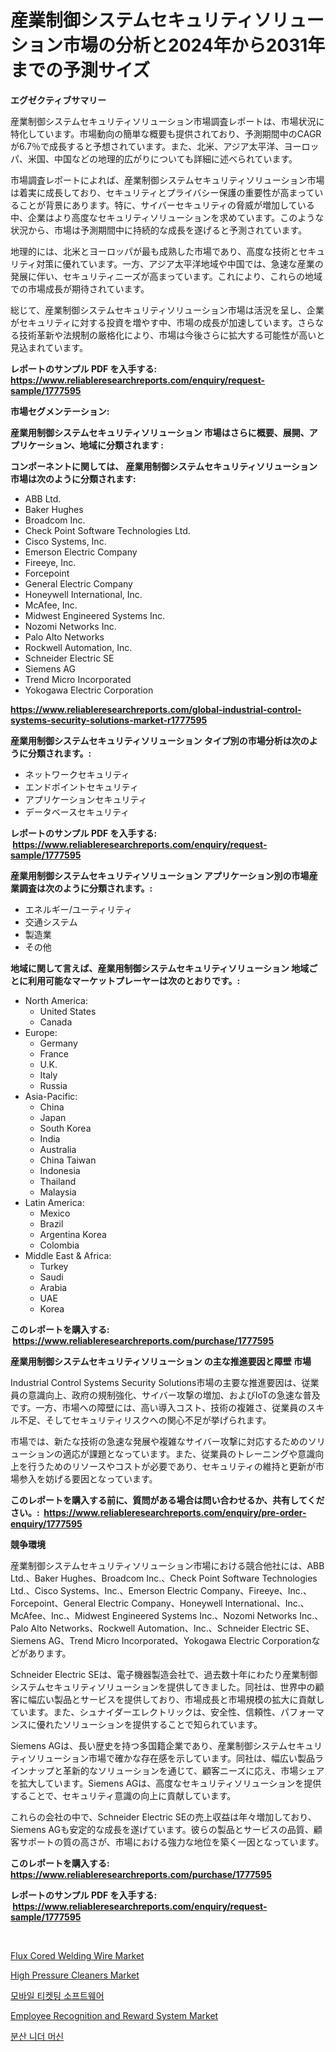 <p><h1>産業制御システムセキュリティソリューション市場の分析と2024年から2031年までの予測サイズ</h1></p><p><strong>エグゼクティブサマリー</strong></p>
<p><p>産業制御システムセキュリティソリューション市場調査レポートは、市場状況に特化しています。市場動向の簡単な概要も提供されており、予測期間中のCAGRが6.7％で成長すると予想されています。また、北米、アジア太平洋、ヨーロッパ、米国、中国などの地理的広がりについても詳細に述べられています。</p><p>市場調査レポートによれば、産業制御システムセキュリティソリューション市場は着実に成長しており、セキュリティとプライバシー保護の重要性が高まっていることが背景にあります。特に、サイバーセキュリティの脅威が増加している中、企業はより高度なセキュリティソリューションを求めています。このような状況から、市場は予測期間中に持続的な成長を遂げると予測されています。</p><p>地理的には、北米とヨーロッパが最も成熟した市場であり、高度な技術とセキュリティ対策に優れています。一方、アジア太平洋地域や中国では、急速な産業の発展に伴い、セキュリティニーズが高まっています。これにより、これらの地域での市場成長が期待されています。</p><p>総じて、産業制御システムセキュリティソリューション市場は活況を呈し、企業がセキュリティに対する投資を増やす中、市場の成長が加速しています。さらなる技術革新や法規制の厳格化により、市場は今後さらに拡大する可能性が高いと見込まれています。</p></p>
<p><strong>レポートのサンプル PDF を入手する: <a href="https://www.reliableresearchreports.com/enquiry/request-sample/1777595">https://www.reliableresearchreports.com/enquiry/request-sample/1777595</a></strong></p>
<p><strong>市場セグメンテーション:</strong></p>
<p><strong> 産業用制御システムセキュリティソリューション 市場はさらに概要、展開、アプリケーション、地域に分類されます :</strong></p>
<p><strong>コンポーネントに関しては、 産業用制御システムセキュリティソリューション 市場は次のように分類されます: &nbsp;</strong></p>
<p><ul><li>ABB Ltd.</li><li>Baker Hughes</li><li>Broadcom Inc.</li><li>Check Point Software Technologies Ltd.</li><li>Cisco Systems, Inc.</li><li>Emerson Electric Company</li><li>Fireeye, Inc.</li><li>Forcepoint</li><li>General Electric Company</li><li>Honeywell International, Inc.</li><li>McAfee, Inc.</li><li>Midwest Engineered Systems Inc.</li><li>Nozomi Networks Inc.</li><li>Palo Alto Networks</li><li>Rockwell Automation, Inc.</li><li>Schneider Electric SE</li><li>Siemens AG</li><li>Trend Micro Incorporated</li><li>Yokogawa Electric Corporation</li></ul></p>
<p><strong><a href="https://www.reliableresearchreports.com/global-industrial-control-systems-security-solutions-market-r1777595">https://www.reliableresearchreports.com/global-industrial-control-systems-security-solutions-market-r1777595</a></strong></p>
<p><strong> 産業用制御システムセキュリティソリューション タイプ別の市場分析は次のように分類されます。:</strong></p>
<p><ul><li>ネットワークセキュリティ</li><li>エンドポイントセキュリティ</li><li>アプリケーションセキュリティ</li><li>データベースセキュリティ</li></ul></p>
<p><strong>レポートのサンプル PDF を入手する: &nbsp;<a href="https://www.reliableresearchreports.com/enquiry/request-sample/1777595">https://www.reliableresearchreports.com/enquiry/request-sample/1777595</a></strong></p>
<p><strong> 産業用制御システムセキュリティソリューション アプリケーション別の市場産業調査は次のように分類されます。:</strong></p>
<p><ul><li>エネルギー/ユーティリティ</li><li>交通システム</li><li>製造業</li><li>その他</li></ul></p>
<p><strong>地域に関して言えば、産業用制御システムセキュリティソリューション 地域ごとに利用可能なマーケットプレーヤーは次のとおりです。:</strong></p>
<p><ul>
    <li>
        North America:
        <ul>
            <li>United States</li>
            <li>Canada</li>
        </ul>
    </li>
    <li>
        Europe:
        <ul>
            <li>Germany</li>
            <li>France</li>
            <li>U.K.</li>
            <li>Italy</li>
            <li>Russia</li>
        </ul>
    </li>
    <li>
        Asia-Pacific:
        <ul>
            <li>China</li>
            <li>Japan</li>
            <li>South Korea</li>
            <li>India</li>
            <li>Australia</li>
            <li>China Taiwan</li>
            <li>Indonesia</li>
            <li>Thailand</li>
            <li>Malaysia</li>
        </ul>
    </li>
    <li>
        Latin America:
        <ul>
            <li>Mexico</li>
            <li>Brazil</li>
            <li>Argentina Korea</li>
            <li>Colombia</li>
        </ul>
    </li>
    <li>
        Middle East & Africa:
        <ul>
            <li>Turkey</li>
            <li>Saudi</li>
            <li>Arabia</li>
            <li>UAE</li>
            <li>Korea</li>
        </ul>
    </li>
    </ul></p>
<p><strong>このレポートを購入する: &nbsp;<a href="https://www.reliableresearchreports.com/purchase/1777595">https://www.reliableresearchreports.com/purchase/1777595</a></strong></p>
<p><strong>産業用制御システムセキュリティソリューション の主な推進要因と障壁 市場</strong></p>
<p><p>Industrial Control Systems Security Solutions市場の主要な推進要因は、従業員の意識向上、政府の規制強化、サイバー攻撃の増加、およびIoTの急速な普及です。一方、市場への障壁には、高い導入コスト、技術の複雑さ、従業員のスキル不足、そしてセキュリティリスクへの関心不足が挙げられます。</p><p>市場では、新たな技術の急速な発展や複雑なサイバー攻撃に対応するためのソリューションの適応が課題となっています。また、従業員のトレーニングや意識向上を行うためのリソースやコストが必要であり、セキュリティの維持と更新が市場参入を妨げる要因となっています。</p></p>
<p><strong>このレポートを購入する前に、質問がある場合は問い合わせるか、共有してください。:&nbsp; <a href="https://www.reliableresearchreports.com/enquiry/pre-order-enquiry/1777595">https://www.reliableresearchreports.com/enquiry/pre-order-enquiry/1777595</a></strong></p>
<p><strong>競争環境</strong></p>
<p><p>産業制御システムセキュリティソリューション市場における競合他社には、ABB Ltd.、Baker Hughes、Broadcom Inc.、Check Point Software Technologies Ltd.、Cisco Systems、Inc.、Emerson Electric Company、Fireeye、Inc.、Forcepoint、General Electric Company、Honeywell International、Inc.、McAfee、Inc.、Midwest Engineered Systems Inc.、Nozomi Networks Inc.、Palo Alto Networks、Rockwell Automation、Inc.、Schneider Electric SE、Siemens AG、Trend Micro Incorporated、Yokogawa Electric Corporationなどがあります。</p><p>Schneider Electric SEは、電子機器製造会社で、過去数十年にわたり産業制御システムセキュリティソリューションを提供してきました。同社は、世界中の顧客に幅広い製品とサービスを提供しており、市場成長と市場規模の拡大に貢献しています。また、シュナイダーエレクトリックは、安全性、信頼性、パフォーマンスに優れたソリューションを提供することで知られています。</p><p>Siemens AGは、長い歴史を持つ多国籍企業であり、産業制御システムセキュリティソリューション市場で確かな存在感を示しています。同社は、幅広い製品ラインナップと革新的なソリューションを通じて、顧客ニーズに応え、市場シェアを拡大しています。Siemens AGは、高度なセキュリティソリューションを提供することで、セキュリティ意識の向上に貢献しています。</p><p>これらの会社の中で、Schneider Electric SEの売上収益は年々増加しており、Siemens AGも安定的な成長を遂げています。彼らの製品とサービスの品質、顧客サポートの質の高さが、市場における強力な地位を築く一因となっています。</p></p>
<p><strong>このレポートを購入する: &nbsp; <a href="https://www.reliableresearchreports.com/purchase/1777595">https://www.reliableresearchreports.com/purchase/1777595</a></strong></p>
<p><strong>レポートのサンプル PDF を入手する: &nbsp;<a href="https://www.reliableresearchreports.com/enquiry/request-sample/1777595">https://www.reliableresearchreports.com/enquiry/request-sample/1777595</a></strong><strong></strong></p>
<p>&nbsp;</p>
<p><p><a href="https://issuu.com/reportprime-2/docs/flux-cored-welding-wire-market-size-2030.pptx">Flux Cored Welding Wire Market</a></p><p><a href="https://view.publitas.com/reportprime-1/high-pressure-cleaners-market-report-reveals-the-latest-trends-and-growth-opportunities-of-this-market/">High Pressure Cleaners Market</a></p><p><a href="https://github.com/vsoq0zknh59/Market-Research-Report-List-1/blob/main/817478823783.md">모바일 티켓팅 소프트웨어</a></p><p><a href="https://github.com/globismark/Market-Research-Report-List-2/blob/main/employee-recognition-and-reward-system-market.md">Employee Recognition and Reward System Market</a></p><p><a href="https://medium.com/@jerrodhilll68/%EB%B6%84%EC%82%B0-%EB%AF%B9%EC%84%9C%EA%B8%B0-%EA%B8%B0%EA%B3%84-%EC%8B%9C%EC%9E%A5-%EA%B7%9C%EB%AA%A8-%EC%8B%9C%EC%9E%A5-%EC%A0%84%EB%A7%9D-%EB%B0%8F-%EC%8B%9C%EC%9E%A5-%EC%98%88%EC%B8%A1-2024%EB%85%84%EB%B6%80%ED%84%B0-2031%EB%85%84%EA%B9%8C%EC%A7%80-d3fc1534cf05">분산 니더 머신</a></p></p>